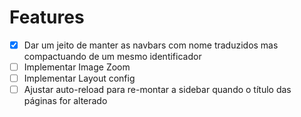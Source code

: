 # Features

- [x] Dar um jeito de manter as navbars com nome traduzidos mas compactuando de
      um mesmo identificador
- [ ] Implementar Image Zoom
- [ ] Implementar Layout config
- [ ] Ajustar auto-reload para re-montar a sidebar quando o título das páginas
      for alterado
